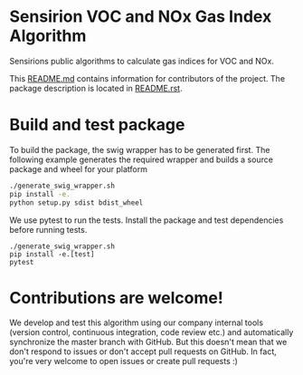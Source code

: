 # Sensirion VOC and NOx Gas Index Algorithm

Sensirions public algorithms to calculate gas indices for VOC and NOx.

This [README.md](README.md) contains information for contributors of the
project. The package description is located in [README.rst](README.rst).


# Build and test package

To build the package, the swig wrapper has to be generated first.
The following example generates the required wrapper and builds a source package and wheel for your platform

```sh
./generate_swig_wrapper.sh
pip install -e.
python setup.py sdist bdist_wheel
```

We use pytest to run the tests. Install the package and test dependencies before running tests.

```
./generate_swig_wrapper.sh
pip install -e.[test]
pytest
```


# Contributions are welcome!

We develop and test this algorithm using our company internal tools (version
control, continuous integration, code review etc.) and automatically
synchronize the master branch with GitHub. But this doesn't mean that we don't
respond to issues or don't accept pull requests on GitHub. In fact, you're very
welcome to open issues or create pull requests :)
